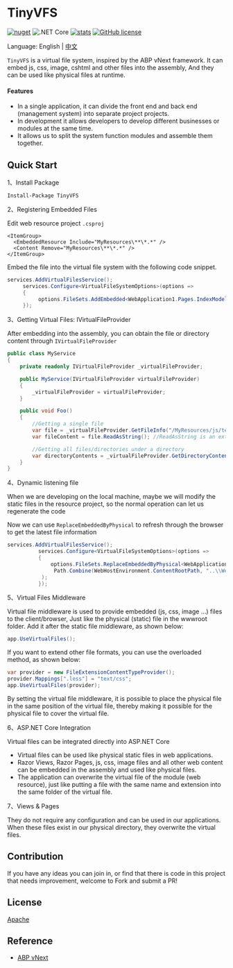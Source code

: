 # TinyVFS 

[![nuget](https://img.shields.io/nuget/v/TinyVFS.svg?style=flat-square)](https://www.nuget.org/packages/TinyVFS) 
![.NET Core](https://github.com/hueifeng/TinyVFS/workflows/.NET%20Core/badge.svg)
[![stats](https://img.shields.io/nuget/dt/TinyVFS.svg?style=flat-square)](https://www.nuget.org/stats/packages/TinyVFS?groupby=Version) [![GitHub license](https://img.shields.io/badge/license-Apache%202-blue.svg)](https://raw.githubusercontent.com/hueifeng/TinyVFS/master/LICENSE)


Language: English | [中文](README.zh-cn.md)

`TinyVFS` is a virtual file system, inspired by the ABP vNext framework. It can embed js, css, image, cshtml and other files into the assembly,
And they can be used like physical files at runtime.

#### Features

* In a single application, it can divide the front end and back end (management system) into separate project projects.
* In development it allows developers to develop different businesses or modules at the same time.
* It allows us to split the system function modules and assemble them together.

## Quick Start

1、Install Package

```
Install-Package TinyVFS
```

2、Registering Embedded Files

Edit web resource project `.csproj`
```
<ItemGroup>
  <EmbeddedResource Include="MyResources\**\*.*" />
  <Content Remove="MyResources\**\*.*" />
</ItemGroup>
```

Embed the file into the virtual file system with the following code snippet.

```csharp
services.AddVirtualFilesService();
     services.Configure<VirtualFileSystemOptions>(options =>
     {
          options.FileSets.AddEmbedded<WebApplication1.Pages.IndexModel>("WebResources");
     });
```



3、Getting Virtual Files: IVirtualFileProvider

After embedding into the assembly, you can obtain the file or directory content through `IVirtualFileProvider`

```csharp
public class MyService
{
    private readonly IVirtualFileProvider _virtualFileProvider;

    public MyService(IVirtualFileProvider virtualFileProvider)
    {
        _virtualFileProvider = virtualFileProvider;
    }

    public void Foo()
    {
        //Getting a single file
        var file = _virtualFileProvider.GetFileInfo("/MyResources/js/test.js");
        var fileContent = file.ReadAsString(); //ReadAsString is an extension method of ABP

        //Getting all files/directories under a directory
        var directoryContents = _virtualFileProvider.GetDirectoryContents("/MyResources/js");
    }
}
```

4、Dynamic listening file

When we are developing on the local machine, maybe we will modify the static files in the resource project, so the normal operation can let us regenerate the code

Now we can use `ReplaceEmbeddedByPhysical` to refresh through the browser to get the latest file information

```csharp
services.AddVirtualFilesService();
          services.Configure<VirtualFileSystemOptions>(options =>
          {
              options.FileSets.ReplaceEmbeddedByPhysical<WebApplication1.Pages.IndexModel>(
               Path.Combine(WebHostEnvironment.ContentRootPath, "..\\WebResources")
           );
          });

```

5、Virtual Files Middleware


Virtual file middleware is used to provide embedded (js, css, image ...) files to the client/browser,
Just like the physical (static) file in the wwwroot folder. Add it after the static file middleware, as shown below:

```csharp
app.UseVirtualFiles();
```

If you want to extend other file formats, you can use the overloaded method, as shown below:

```csharp
var provider = new FileExtensionContentTypeProvider();
provider.Mappings[".less"] = "text/css";
app.UseVirtualFiles(provider);
```


By setting the virtual file middleware, it is possible to place the physical file in the same position of the virtual file, thereby making it possible for the physical file to cover the virtual file.

6、ASP.NET Core Integration


Virtual files can be integrated directly into ASP.NET Core


-  Virtual files can be used like physical static files in web applications.
-  Razor Views, Razor Pages, js, css, image files and all other web content can be embedded in the assembly and used like physical files.
-  The application can overwrite the virtual file of the module (web resource), just like putting a file with the same name and extension into the same folder of the virtual file.

7、Views & Pages


They do not require any configuration and can be used in our applications. When these files exist in our physical directory, they overwrite the virtual files.

## Contribution

If you have any ideas you can join in, or find that there is code in this project that needs improvement, welcome to Fork and submit a PR!

## License

[Apache](https://raw.githubusercontent.com/hueifeng/TinyVFS/master/LICENSE)

## Reference

- [ABP vNext](https://github.com/abpframework/abp)
